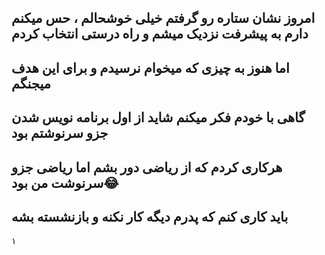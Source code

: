 امروز نشان ستاره رو گرفتم خیلی خوشحالم ، حس میکنم دارم به پیشرفت نزدیک میشم و راه درستی انتخاب کردم
---
اما هنوز به چیزی که میخوام نرسیدم و برای این هدف میجنگم
---
گاهی با خودم فکر میکنم شاید از اول برنامه نویس شدن جزو سرنوشتم بود
---
هرکاری کردم که از ریاضی دور بشم اما ریاضی جزو سرنوشت من بود😂
---
باید کاری کنم که پدرم دیگه کار نکنه و بازنشسته بشه 
---
۱
